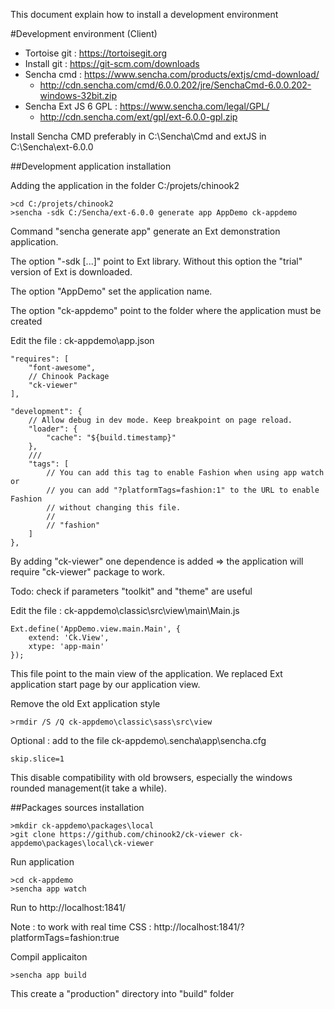 This document explain how to install a development environment

#Development environment (Client)

- Tortoise git : https://tortoisegit.org
- Install git : https://git-scm.com/downloads
- Sencha cmd : https://www.sencha.com/products/extjs/cmd-download/
  - http://cdn.sencha.com/cmd/6.0.0.202/jre/SenchaCmd-6.0.0.202-windows-32bit.zip
- Sencha Ext JS 6 GPL : https://www.sencha.com/legal/GPL/
  - http://cdn.sencha.com/ext/gpl/ext-6.0.0-gpl.zip

Install Sencha CMD preferably in C:\Sencha\Cmd and extJS in C:\Sencha\ext-6.0.0


##Development application installation

Adding the application in the folder C:/projets/chinook2
```
>cd C:/projets/chinook2
>sencha -sdk C:/Sencha/ext-6.0.0 generate app AppDemo ck-appdemo
```
Command "sencha generate app" generate an Ext demonstration application.

The option "-sdk [...]" point to Ext library. Without this option the "trial" version of Ext is downloaded.

The option "AppDemo" set the application name.

The option "ck-appdemo" point to the folder where the application must be created  

Edit the file : ck-appdemo\app.json
````
"requires": [
    "font-awesome",
    // Chinook Package
    "ck-viewer"
],

"development": {
    // Allow debug in dev mode. Keep breakpoint on page reload.
    "loader": {
        "cache": "${build.timestamp}"
    },
    ///
    "tags": [
        // You can add this tag to enable Fashion when using app watch or
        // you can add "?platformTags=fashion:1" to the URL to enable Fashion
        // without changing this file.
        //
        // "fashion"
    ]
},
````
By adding "ck-viewer" one dependence is added => the application will require "ck-viewer" package to work.

Todo: check if parameters "toolkit" and "theme" are useful

Edit the file : ck-appdemo\classic\src\view\main\Main.js
````
Ext.define('AppDemo.view.main.Main', {
    extend: 'Ck.View',
    xtype: 'app-main'
});
````
This file point to the main view of the application. We replaced Ext application start page by our application view.

Remove the old Ext application style
````
>rmdir /S /Q ck-appdemo\classic\sass\src\view
````

Optional : add to the file ck-appdemo\\.sencha\app\sencha.cfg
````
skip.slice=1
````
This disable compatibility with old browsers, especially the windows rounded management(it take a while).

##Packages sources installation

````
>mkdir ck-appdemo\packages\local
>git clone https://github.com/chinook2/ck-viewer ck-appdemo\packages\local\ck-viewer
````


Run application
````
>cd ck-appdemo
>sencha app watch
````

Run to http://localhost:1841/

Note : to work with real time CSS : http://localhost:1841/?platformTags=fashion:true 

Compil applicaiton
````
>sencha app build
````
This create a "production" directory into "build" folder
